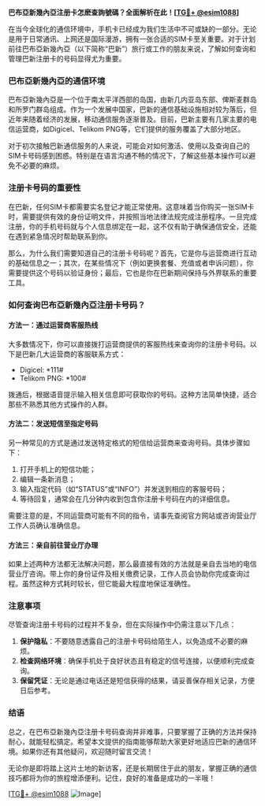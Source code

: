 **巴布亞新幾內亞注册卡怎麽查詢號碼？全面解析在此！[[TG💪+ @esim1088](https://t.me/s/esim1088)]**

在当今全球化的通信环境中，手机卡已经成为我们生活中不可或缺的一部分。无论是用于日常通讯、上网还是国际漫游，拥有一张合适的SIM卡至关重要。对于计划前往巴布亞新幾內亞（以下简称“巴新”）旅行或工作的朋友来说，了解如何查询和管理巴新注册卡的号码显得尤为重要。

### 巴布亞新幾內亞的通信环境

巴布亞新幾內亞是一个位于南太平洋西部的岛国，由新几内亚岛东部、俾斯麦群岛和所罗门群岛组成。作为一个发展中国家，巴新的通信基础设施相对较为落后，但近年来随着经济的发展，移动通信服务逐渐普及。目前，巴新主要有几家主要的电信运营商，如Digicel、Telikom PNG等，它们提供的服务覆盖了大部分地区。

对于初次接触巴新通信服务的人来说，可能会对如何激活、使用以及查询自己的SIM卡号码感到困惑。特别是在语言沟通不畅的情况下，了解这些基本操作可以避免不必要的麻烦。

### 注册卡号码的重要性

在巴新，任何SIM卡都需要实名登记才能正常使用。这意味着当你购买一张SIM卡时，需要提供有效的身份证明文件，并按照当地法律法规完成注册程序。一旦完成注册，你的手机号码就与个人信息绑定在一起，这不仅有助于确保通信安全，还能在遇到紧急情况时帮助联系到你。

那么，为什么我们需要知道自己的注册卡号码呢？首先，它是你与运营商进行互动的基础信息之一；其次，在某些情况下（例如更换套餐、充值或者申诉问题），你需要提供这个号码以验证身份；最后，它也是你在巴新期间保持与外界联系的重要工具。

### 如何查询巴布亞新幾內亞注册卡号码？

#### 方法一：通过运营商客服热线
大多数情况下，你可以直接拨打运营商提供的客服热线来查询你的注册卡号码。以下是巴新几大运营商的客服联系方式：
- Digicel: *111#
- Telikom PNG: *100#

拨通后，根据语音提示输入相关信息即可获取你的号码。这种方法简单快捷，适合那些不熟悉其他方式操作的人群。

#### 方法二：发送短信至指定号码
另一种常见的方式是通过发送特定格式的短信给运营商来查询号码。具体步骤如下：
1. 打开手机上的短信功能；
2. 编辑一条新消息；
3. 输入指定代码（如“STATUS”或“INFO”）并发送到相应的客服号码；
4. 等待回复，通常会在几分钟内收到包含你注册卡号码在内的详细信息。

需要注意的是，不同运营商可能有不同的指令，请事先查阅官方网站或咨询营业厅工作人员确认准确信息。

#### 方法三：亲自前往营业厅办理
如果上述两种方法都无法解决问题，那么最直接有效的方法就是亲自去当地的电信营业厅咨询。带上你的身份证件及相关缴费记录，工作人员会协助你完成查询过程。虽然这种方式耗时较长，但它能最大程度地保证准确性。

### 注意事项

尽管查询注册卡号码的过程并不复杂，但在实际操作中仍需注意以下几点：
1. **保护隐私**：不要随意透露自己的注册卡号码给陌生人，以免造成不必要的麻烦。
2. **检查网络环境**：确保手机处于良好状态且有稳定的信号连接，以便顺利完成查询。
3. **保留凭证**：无论是通过电话还是短信获得的结果，请妥善保存相关记录，方便日后参考。

### 结语

总之，在巴布亞新幾內亞注册卡号码查询并非难事，只要掌握了正确的方法并保持耐心，就能轻松搞定。希望本文提供的指南能够帮助大家更好地适应巴新的通信环境。如果你还有其他疑问，欢迎随时留言交流！

无论你是即将踏上这片土地的新访客，还是长期居住于此的朋友，掌握正确的通信技巧都将为你的旅程增添便利。记住，良好的准备是成功的一半哦！

[[TG💪+ @esim1088](https://t.me/s/esim1088) ![Image](https://i.postimg.cc/4NQfJmqS/Snipaste-2025-05-13-00-14-12.png)]